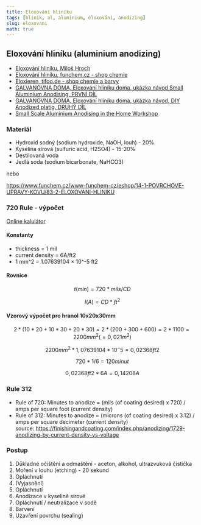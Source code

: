 ```yaml
---
title: Eloxování hliníku
tags: [hliník, al, aluminium, eloxování, anodizing]
slug: eloxovani
math: true
---
```


## Eloxování hliníku (aluminium anodizing)

* [Eloxování hliníku, Miloš Hroch](http://www.astronom.cz/procyon/chemistry/elox.html)
* [Eloxování hliníku, funchem.cz - shop chemie](https://www.funchem.cz/www-funchem-cz/eshop/14-1-POVRCHOVE-UPRAVY-KOVU/83-2-ELOXOVANI-HLINIKU)
* [Eloxieren, tifoo.de - shop chemie a barvy](https://www.tifoo.de/eloxieren-shop)
* [GALVANOVNA DOMA, Eloxování hliníku doma, ukázka návod Small Aluminium Anodising, PRVNÍ DÍL](https://www.youtube.com/watch?v=9OlfNybD6As)
* [GALVANOVNA DOMA, Eloxování hliníku doma, ukázka návod, DIY Anodized platig. DRUHÝ DÍL](https://www.youtube.com/watch?v=uBDK7WpW--A)
* [Small Scale Aluminium Anodising in the Home Workshop](https://www.youtube.com/watch?v=L2RKze7baJw)

### Materiál

* Hydroxid sodný (sodium hydroxide, NaOH, louh) - 20%
* Kyselina sírová (sulfuric acid, H2SO4) - 15-20%
* Destilovaná voda
* Jedlá soda (sodium bicarbonate, NaHCO3)

nebo

<https://www.funchem.cz/www-funchem-cz/eshop/14-1-POVRCHOVE-UPRAVY-KOVU/83-2-ELOXOVANI-HLINIKU>

### 720 Rule - výpočet

[Online kalulátor](https://caswellplating.com/720.html)

#### Konstanty

- thickness = 1 mil
- current density = 6A/ft2
- 1 mm^2 = 1.07639104 × 10^-5 ft2

#### Rovnice

$$t(min) = 720 * mils / CD$$

$$I(A) = CD*ft^2$$

#### Vzorový výpočet pro hranol 10x20x30mm

$$2*(10*20+10*30+20*30) = 2*(200+300+600) = 2*1100 = 2200mm^2 (= 0,021m^2)$$

$$2200mm^2 * 1,07639104 * 10^-5 = 0,02368 ft2$$

$$720 * 1 / 6 = 120 minut$$

$$0,02368 ft2 * 6A = 0,14208A$$

### Rule 312

* Rule of 720: Minutes to anodize = (mils (of coating desired) x 720) / amps per square foot (current density)
* Rule of 312: Minutes to anodize = (microns (of coating desired) x 3.12) / amps per square decimeter (current density)  
  source: <https://finishingandcoating.com/index.php/anodizing/1729-anodizing-by-current-density-vs-voltage>

### Postup

1. Důkladné očištění a odmaštění - aceton, alkohol, ultrazvuková čistička
2. Moření v louhu (etching) - 20 sekund
3. Opláchnutí
4. (Vyjasnění)
5. Opláchnutí
6. Anodizace v kyselině sírové
7. Opláchnutí / neutralizace v sodě
8. Barvení
9. Uzavření povrchu (sealing)
